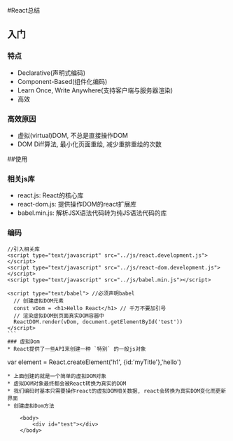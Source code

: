 #React总结
## 入门
### 特点
* Declarative(声明式编码)
* Component-Based(组件化编码)
* Learn Once, Write Anywhere(支持客户端与服务器渲染)
* 高效

### 高效原因
* 虚拟(virtual)DOM, 不总是直接操作DOM
* DOM Diff算法, 最小化页面重绘, 减少重排重绘的次数

##使用
### 相关js库
* react.js: React的核心库
* react-dom.js: 提供操作DOM的react扩展库
* babel.min.js: 解析JSX语法代码转为纯JS语法代码的库

### 编码
````
//引入相关库
<script type="text/javascript" src="../js/react.development.js"></script>
<script type="text/javascript" src="../js/react-dom.development.js"></script>
<script type="text/javascript" src="../js/babel.min.js"></script>

<script type="text/babel"> //必须声明babel
  // 创建虚拟DOM元素
  const vDom = <h1>Hello React</h1> // 千万不要加引号
  // 渲染虚拟DOM到页面真实DOM容器中
  ReactDOM.render(vDom, document.getElementById('test'))
</script>
```
### 虚拟Dom
* React提供了一些API来创建一种 `特别` 的一般js对象

````
var element = React.createElement('h1', {id:'myTitle'},'hello')
```
* 上面创建的就是一个简单的虚拟DOM对象
* 虚拟DOM对象最终都会被React转换为真实的DOM
* 我们编码时基本只需要操作react的虚拟DOM相关数据, react会转换为真实DOM变化而更新界面
* 创建虚拟Dom方法

````
        <body>
            <div id="test"></div>
        </body>
        
<script type="text/babel">
 // 创建虚拟DOM对象
 const vDom1 = React.createElement('p',{id: 'myId1', className: 'myClass1'}, '珂朵莉',vDom3);
// 将虚拟DOM对象插入到页面的指定容器中,渲染虚拟DOM(元素)
ReactDOM.render(vDom1, document.getElementById('test1')); //方法一

 //方法二
    const id = 'myId2';
    const content = '我永远喜欢珂朵莉';
    const vDom3 = React.createElement('span', {}, 'daisiki');
    const vDom2 = <div><h2 id={id } className="myClass2">{content}</h2>{vDom3}</div>
    // 将虚拟DOM对象插入到页面的指定容器中
    ReactDOM.render(vDom2, document.getElementById('test2'));
    const list = ['1', '2', '3', '4'];
    ReactDOM.render(
        <ul>
            { list.map(( item,index) => <li key={index}>{item}</li> ) }
        </ul>
        ,document.getElementById('test3')) 
<script>
```

### JSX
```
1)	全称:  JavaScript XML
2)	react定义的一种类似于XML的JS扩展语法: XML+JS
3)	作用: 用来创建react虚拟DOM(元素)对象
    a.	var ele = <h1>Hello JSX!</h1>
    b.	注意1: 它不是字符串, 也不是HTML/XML标签
    c.	注意2: 它最终产生的就是一个JS对象
4)	标签名任意: HTML标签或其它标签
5)	标签属性任意: HTML标签属性或其它
6)	基本语法规则
    a.	遇到 <开头的代码, 以标签的语法解析: html同名标签转换为html同名元素, 其它标签需要特别解析
    b.	遇到以 { 开头的代码，以JS语法解析: 标签中的js代码必须用{ }包含,  if/for循环 不能用
7)	babel.js的作用
    a.	浏览器不能直接解析JSX代码, 需要babel转译为纯JS的代码才能运行
    b.	只要用了JSX，都要加上type="text/babel", 声明需要babel来处理
```
##React面向组件编程
###  自定义组件(Component) :
定义组件(2种方式)
```
/*方式1: 工厂函数组件(简单组件)*/
function MyComponent () {
  return <h2>工厂函数组件(简单组件)</h2>
}

/*方式2:  ES6类组件(复杂组件)*/
class MyComponent2 extends React.Component {
  render () {
    console.log(this) // MyComponent2的实例对象
    return <h2>ES6类组件(复杂组件)</h2>
  }
}
```
渲染组件标签
```
ReactDOM.render(<MyComponent />, document.getElementById('example1'))
````
####注意
* 组件名必须首字母大写
* 虚拟DOM元素只能有一个根元素
* 虚拟DOM元素必须有结束标签
    * 单标签 <xx />: 当组件没有内容时，直接用单标签
    * 双标签 <xx></xx> : 当组件有内容时，可以用双标签

#### render()渲染组件标签的基本流程
* React内部会创建组件实例对象
* 得到包含的虚拟DOM并解析为真实DOM
* 插入到指定的页面元素内部

### React 的 三大属性
###state
* state是组件对象最重要的属性, 值是对象(可以包含多个数据)
* 组件被称为"状态机", 通过更新组件的state来更新对应的页面显示(重新渲染组件)

####用法
* 初始化 
  * 在constructor中定义 this.state = {xxx: xxx},  
  * 不在constructor定义：state = {xxx: xxx}
* 读取 this.state.xxx
* 更新 this.setState({xxx: xxx})

####注意

1. setState 只在合成事件和钩子函数中是“异步”的，在原生事件和 setTimeout 中都是同步的。
2. 如果需要获取“异步”场景的 setState 的值  --> this.setState(partial, callback) 在callback中拿到最新的值
3. 如果要在“异步”场景更新多次 setState --> this.setState((prevState, props) => {return newState})

###props
* 每个组件对象都会有props(properties的简写)属性
* 组件标签的所有属性都保存在props中

####作用
* 用来组件外向组件内传递数据，通过标签属性从组件外向组件内传递变化的数据
* 使用场景：组件间通信
* 注意: 组件内部不要修改props数据

####使用
* 约束属性的类型和必要性 static propTypes = {xxx: PropTypes.func.isRequired}
* 定义属性的默认值 static defaultProps = {xxx: xxx}
* 内部读取某个属性值，获取组件外向组件内传递的标签属性 this.props.xxx / const { name, age, sex } = this.props;
* 扩展属性: 将对象的所有属性通过props传递，设置 **<List name={xxx}> / <Person {...person}/>**
* 默认属性值： 原来方案Person.defaultProps = {name: 'Mary'}  最新方案：static defaultProps = {
name: 'Mary'}

* 组件类的构造函数
````
constructor (props) {
super(props)
console.log(props) // 查看所有属性
}
````
####区别一下组件的props和state属性
* state: 组件自身内部可变化的数据
* props: 从组件外部向组件内部传递数据, 组件内部只读不修改

###refs
####介绍
* 组件内的标签都可以定义ref属性来标识自己， 用来获取DOM元素

    ````
    a.	<input type="text" ref={this.createRef}/> (推荐使用)
    b.	<input type="text" ref={input => this.funcRef = input}/> 
    c.	<input type="text" ref="stringRef" /> (即将废弃)
    d.	回调函数在组件初始化渲染完或卸载时自动调用
    ````
* 在组件中可以通过this.msgInput来得到对应的真实DOM元素
* 作用: 通过ref获取组件内容特定标签对象, 进行读取其相关数据

####使用
```
 1.<input type="text" ref={this.createRef}/>
 2.<input type="text" ref={(input) => this.funcRef = input}/>
 3.<input type="text" ref="stringRef"/>
     constructor(props) {
        super(props);
        this.createRef = React.createRef();
      }
      
// 获取input标签的值
1. this.createRef.current
2. console.log(this.funcRef);
3. console.log(this.refs.stringRef);
````
### 事件处理
* 通过onXxx属性指定组件的事件处理函数(注意大小写)
 * a.React使用的是自定义(合成)事件, 而不是使用的原生DOM事件
 * b.React中的事件是通过事件委托方式处理的(委托给组件最外层的元素)
* 通过event.target得到发生事件的DOM元素对象 
    
    ````
    <input onFocus={this.handleClick}/>
    handleFocus(event) {
    event.target  //返回input对象
    }
    
#### 强烈注意
* 1)组件内置的方法中的this为组件对象
* 2)在组件类中自定义的方法中this为undefined
    * a.	强制绑定this: 通过函数对象的bind()
    * b.	箭头函数(ES6模块化编码时才能使用)
* React组件中函数this指向规则
    * 组件内置的方法中的this为组件的实例对象
    * 在组件类中自定义的方法中this为undefined
    * 通过函数对象的bind()强制绑定this指向为组件实例对象，也就是this
    * 箭头函数this就能指向实例对象(ES6模块化编码时才能使用)
    * 工厂函数组件中this为undefined
    * ES6类组件(复杂组件)this为组件的实例对象

#### 表单的组件分类                                                               
* 受控组件: 通过 onChange 事件来自动收集表单数据的一种组件
* 非受控组件: 通过ref手动收集表单数据的组件，需要时才手动读取表单输入框中的数据(onClick)

#### 高阶组件
* 概念：本质上是一个函数，接受一个组件作为参数，返回值是一个组件
* 作用：用来复用代码
* 场景：当有多个组件都有一个重复的逻辑函数，这时候考虑使用高阶组件提取公共逻辑函数

####组件间通信
* props
	* 用于父子组件通信
	* 父 --> 子 ： 传入一般属性，子组件读取使用
	* 子 --> 父 ： 父组件定义操作数据方法，传递子组件，子组件调用传参来修改父组件数据
* pubsub
	* 用于兄弟、祖孙组件通信
	* subscribe 订阅，只能订阅一次。先订阅在发布
	* publish 发布，可以发布多次
* redux
	* 用于保存多个组件中共享状态数据
* 定义公共对象保存数据，其他组件引入使用
* webStorage 
   
###组件化编码流程和套路
####组件编码流程：
    1.拆分组件：根据页面功能拆分
      APP
      AddTodo
      TodoList
    2.实现静态组件
      先实现大的组件（最外层的），再实现里面的组件
      先有一个基本的显示效果
    3.实现动态组件
      1.需不需要定义状态数据？ 看页面是否有变化，有变化就要定义状态数据
      2.状态数据定义在哪里？ APP
         如果数据是单个组件需要，就定义在单个组件中
         如果数据是多个组件需要，就定义在公共的父组件中，也就是引用了那几个多组件的父组件
      3.状态数据定义为什么？
         定义成对象、数组、基本数据类型。
         方便插入数据和遍历展示，所以用数组
     4.子组件如何操作父组件的数据
         父组件定义操作数据的方法（数据再哪，操作数据的方法就在在哪）
         父组件将操作数据的方法传给子组件，子组件调用就能修改父组件的数据

### 组件的生命周期函数
#### 理解
* 组件对象从创建到死亡它会经历特定的生命周期阶段
* React组件对象包含一系列的勾子函数(生命周期回调函数), 在生命周期特定时刻回调
* 我们在定义组件时, 可以重写特定的生命周期回调函数, 做特定的工作

#### 生命周期详述
* 组件的三个生命周期状态:
	* Mount：插入真实 DOM，渲染时
    * Update：被重新渲染，更新时
    * Unmount：被移出真实 DO，,卸载时
* React 为每个状态都提供了勾子(hook)函数
    * componentWillMount()
    * componentDidMount()
    * componentWillUpdate()
    * componentDidUpdate()
    * componentWillUnmount()
* 生命周期流程:
 * 第一次初始化渲染显示: ReactDOM.render()
      * constructor(): 创建对象初始化state
      * componentWillMount() : 将要插入回调
      * render() : 用于插入虚拟DOM回调
      * componentDidMount() : 已经插入回调
 * 每次更新state: this.setSate()
      * componentWillUpdate() : 将要更新回调
      * render() : 更新(重新渲染)
      * componentDidUpdate() : 已经更新回调
 * 移除组件: ReactDOM.unmountComponentAtNode(containerDom)
      * componentWillUnmount() : 组件将要被移除回调



#### 生命周期函数作用:
	 constructor()`
		* 初始化state
		* 修改函数的this指向
		* 只会执行一次
	 static getDerivedStateFromProps(nextProps, prevState)`
		* 一般不用
		* 使组件能够根据props的更改来更新其内部状态
	 render()`
		* 渲染组件
	 componentDidMount()`
		* 发送ajax请求
		* 执行异步任务
		* 只会执行一次
	 shouldComponentUpdate(nextProps, nextState)`
		* react性能优化，减少不必要的render
	 getSnapshotBeforeUpdate(prevProps, prevState)`
		* 一般不用
		* 可以在渲染之前得到DOM对象从而获取一些信息
	 componentDidUpdate(prevProps, prevState, snapshot)`
		* 更新组件完成时对DOM进行操作
		* 发送ajax请求（注意不要陷入死循环）
	 componentWillUnmount()`
		* 清除定时器，收尾工作等

#### 重要的生命周期(必须掌握)
* constructor() 初始化状态，定义createRef, 只会执行一次
* render() 初始化渲染或更新渲染调用
* componentDidMount() 开启监听, 发送ajax请求、设置定时器...，只会执行一次
* componentWillUnmount() 做一些收尾工作, 如: 清理定时器
* componentDidUpdate()  可以获取更新后DOM元素，从而进行操作
* shouldComponentUpdate 专门用来做React性能优化的，减少组件重新渲染的次数：将之前的状态/属性和当前的状态/属性进行对比，如果一样，就不更新，如果不一样就更新
       返回值为true就更新
       返回值为false就不更新

##React脚手架
### 介绍
* xxx脚手架: 用来帮助程序员快速创建一个基于xxx库的模板项目
   * a.	包含了所有需要的配置
   * b.	指定好了所有的依赖
   * c.	可以直接安装/编译/运行一个简单效果
* react提供了一个用于创建react项目的脚手架库: create-react-app
* 项目的整体技术架构为:  react + webpack + es6 + eslint + babel
* 使用脚手架开发的项目的特点: 模块化, 组件化, 工程化

### 创建项目并启动
    npm install -g create-react-app  //全局安装create-react-app
    create-react-app hello-react    //创建一个项目名称为hello-react的脚手架              
    npm start                      //必须在hello-react文件目录下运行

### react脚手架项目结构
    ReactNews
    	|--node_modules---第三方依赖模块文件夹
    	|--public
    		|-- index.html-----------------主页面
    	|--src------------源码文件夹
    		|--components-----------------react组件
    		|--index.js-------------------应用入口js
    	|--.gitignore------git版本管制忽略的配置
    	|--package.json----应用包配置文件 
    	|--README.md-------应用描述说明的readme文件

##react ajax
### 前置说明
* React本身只关注于界面, 并不包含发送ajax请求的代码
* 前端应用需要通过ajax请求与后台进行交互(json数据)
* react应用中需要集成第三方ajax库(或自己封装)

### 常用的ajax请求库
* jQuery: 比较重, 如果需要另外引入不建议使用
* axios: 轻量级, 建议使用
   * a.	封装XmlHttpRequest对象的ajax
   * b.	 promise风格
   * c.	可以用在浏览器端和node服务器端
* fetch: 原生函数, 但老版本浏览器不支持
 * a.不再使用XmlHttpRequest对象提交ajax请求
 * b.为了兼容低版本的浏览器, 可以引入兼容库fetch.js
 * https://github.github.io/fetch/
 * https://segmentfault.com/a/1190000003810652

 
````
componentDidMount(){
            //发送Ajax请求
          /* axios.get('https://api.github.com/search/repositories?q=r&sort=stars')
                //axios.get('/user', {params: {q:r,sort:stars}})
                //axios.post('/user', {firstName: 'Fred',lastName: 'Flintstone'})
               .then(response => {
                   const {name, html_url} = response.data.items[0];
                   this.setState({ name,url: html_url})
                    })
               .catch(err =>{
                   console.log(err);
                   })*/
         fetch('https://api.github.com/search/repositories?q=v&sort=stars')
            //get: fetch(url) post: fetch(url, {method: "POST" body:JSON.stringify(data),})
               .then(res => res.json())
               .then(response =>{
                   console.log(response);
                   const {name, html_url} = response.items[0];
                   this.setState({name,url: html_url })
                    })
               .catch(err =>{
                   console.log(err);
               })
        }
```

##react路由
###相关理解
#### react-router的理解
* react的一个插件库
* 专门用来实现一个SPA应用
* 基于react的项目基本都会用到此库

#### SPA的理解
* 单页Web应用（single page web application，SPA）
* 整个应用只有一个完整的页面
* 点击页面中的链接不会刷新页面, 本身也不会向服务器发请求
* 当点击路由链接时, 只会做页面的局部更新，网址也会对应的改变
* 数据都需要通过ajax请求获取, 并在前端异步展现

#### 路由的理解
##### 什么是路由?
* 一个路由就是一个映射关系(key:value)
* key为路由路径, value可能是function/component

#####路由分类
* 后台路由: node服务器端路由, value是function, 用来处理客户端提交的请求并返回一个响应数据
  * a.	注册路由: router.get(path, function(req, res))
  * b.	当node接收到一个请求时, 根据请求路径找到匹配的路由, 调用路由中的函数来处理请求, 返回响应数据
* 前台路由: 浏览器端路由, value是component（组件）, 当请求的是路由path时, 浏览器端前没有发送http请求, 但界面会更新显示对应的组件 
 * a.注册路由: <Route path="/about" component={About} />
 * b.当浏览器的hash变为#about时, 当前路由组件就会变为About组件
 
##### 区别：
	* 前端路由
		* 不需要发送请求
		* 不会刷新整个页面，局部更新
		* 会修改url地址和浏览器历史记录
		* value是component
	* 后端路由
		* 会发送请求
		* 会刷新整个页面
		* 会修改url地址和浏览器历史记录
		* value是callback
* 使用前端路由的作用：
	* 用来开发SPA（单页面应用）
	* 整个应用一个完整页面
	* 不需要发送请求
	* 不会刷新整个页面，局部更新
	* 会修改url地址和浏览器历史记录
	
####前端路由的实现
history库
   
    a.	网址: https://github.com/ReactTraining/history
    b.	管理浏览器会话历史(history)的工具库
    c.	包装的是原生BOM中window.history和window.location.hash
history API
 
    a.	History.createBrowserHistory(): 得到封装window.history的管理对象
    b.	History.createHashHistory(): 得到封装window.location.hash的管理对象
    c.	history.push(): 添加一个新的历史记录
    d.	history.replace(): 用一个新的历史记录替换当前的记录
    e.	history.goBack(): 回退到上一个历史记录
    f.	history.goForword(): 前进到下一个历史记录
    g.	history.listen(function(location){}): 监视历史记录的变化
   
####react-router相关API
组件
```
使用： react-router-dom
    1)	<BrowserRouter>
         browserHistory 是使用 React-Router 的应用推荐的 history方案。
         它使用浏览器中的 History API 用于处理 URL，创建一个像example.com/list/123这样真实的 URL 
         <BrowserRouter><App /></BrowserRouter>
    2)	<HashRouter>
        
    3)	<Route>
         <Route path="/about" component={About}/>
         <Route path="/home/message/:id" component={MessageDetail}/>
          一旦url变为path对应的值，就加载component中的组件进行显示
    4)	<Redirect>
         <Redirect to="/about"/>
         什么路径都匹配，一旦匹配上就跳转到指定网址,与Switch配合使用
    5)	<Link> 
          只修改url的地址，不会发送请求      
          <Link to="/home">珂朵莉</Link>
    6)	<NavLink> 
         只修改url的地址，不会发送请求，并且多了一个class:active  
        export default function MyNavLink(props) {
           return <NavLink {...props} activeClassName='activeClass'/>
           }
        <MyNavLink to="/about">About</MyNavLink>
    7)	<Switch>
        切换显示（针对内部组件 - 子组件）：让多个组件从上到下只匹配一个（解决Redirect的死循环问题）
        <Switch>
           <Route path="/about" component={About}/>
           <Route path="/home" component={Home}/>
           <Redirect to="/about"/>
        </Switch>
    8) import { withRouter } from 'react-router-dom'）
     withRouter 作用：给非路由组件传递路由组件三个属性（history、location、match）@withRouter   
````

* 路由组件的三大属性
	* history
		* 切换url地址,修改浏览器历史记录
	* location
		* 获取路由路径,获取请求path, pathname
		* 获取参数 state
	* match
		* 获取params参数 -->  /shop/:id
* 跳转路由链接（切换url地址）
	* this.props.history.xxx() 用于事件回调函数
	* `<Redirect to="/xxx" />` 用于render方法里面
	 
##react-ui库
### material-ui(国外)
* 官网: http://www.material-ui.com/#/
* github: https://github.com/callemall/material-ui

### ant-design(国内蚂蚁金服)
* PC官网: https://ant.design/index-cn
* 移动官网: https://mobile.ant.design/index-cn
* Github: https://github.com/ant-design/ant-design/
* Github: https://github.com/ant-design/ant-design-mobile/

## 扩展
* Fragment： 
 `return <Fragment><h2>App组件</h2></Fragment>;`
	* 不会生成任何DOM元素，减少不必要DOM结构
	* 性能更好

* 懒加载方案
	* loadable
	* Suspend lazy
	
* 在显示时，将内容写入__html对象中即可
 * `<div dangerouslySetInnerHTML={{ __html: '<div>123</div>' }} />` 